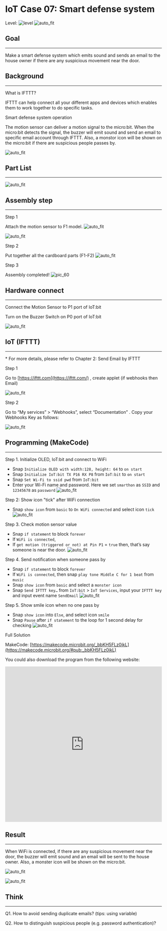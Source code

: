 # IoT Case 07: Smart defense system

Level: ![level](images/level3.png)
![auto_fit](images/Case7/case-07.png)<P>

## Goal
<HR>

Make a smart defense system which emits sound and sends an email to the house owner if there are any suspicious movement near the door.<BR><P>

## Background
<HR>

<span id="subtitle">What is IFTTT?</span><BR><P>
IFTTT can help connect all your different apps and devices which enables them to work together to do specific tasks.<BR><P>
<span id="subtitle">Smart defense system operation</span><BR><P>
The motion sensor can deliver a motion signal to the micro:bit. When the micro:bit detects the signal, the buzzer will emit sound and send an email to specific email account through IFTTT. Also, a monstor icon will be shown on the micro:bit if there are suspicious people passes by.<BR><P>
![auto_fit](images/Case7/Concept-diagram-Case7.png)<P>

## Part List
<HR>

![auto_fit](images/Case7/Case7_parts.png)<P>

## Assembly step 
<HR>

<span id="subtitle">Step 1</span><BR><P>
Attach the motion sensor to F1 model.
![auto_fit](images/Case7/Case7_ass1.png)<P>
![auto_fit](images/Case7/Case7_ass2.png)<P>
<span id="subtitle">Step 2</span><BR><P>
Put together all the cardboard parts (F1-F2)
![auto_fit](images/Case7/Case7_ass3.png)<P>
<span id="subtitle">Step 3</span><BR><P>
Assembly completed!
![pic_60](images/Case7/Case7_ass4.png)<P>


## Hardware connect
<HR>

Connect the Motion Sensor to P1 port of IoT:bit<BR><P>
Turn on the Buzzer Switch on P0 port of IoT:bit<BR><P>
![auto_fit](images/Case7/Case7_hardware.png)<P>

## IoT (IFTTT)
<HR>

<span id="remarks">* For more details, please refer to Chapter 2: Send Email by IFTTT </span><BR><P>

<span id="subtitle">Step 1</span><BR><P>
Go to [https://ifttt.com](https://ifttt.com/) , create applet (if webhooks then Email)<BR><P>
![auto_fit](images/Case7/Case7_iot1.png)<P>


<span id="subtitle">Step 2</span><BR><P>
Go to “My services” > “Webhooks”, select “Documentation” . Copy your Webhooks Key as follows:<BR><P>
![auto_fit](images/Case7/Case7_iot2.png)<P>

## Programming (MakeCode)
<HR>

<span id="subtitle">Step 1. Initialize OLED, IoT:bit and connect to WiFi</span><BR><P>
* Snap `Initialize OLED with width:128, height: 64` to `on start`
* Snap `Initialize IoT:bit TX P16 RX P8` from `IoT:bit` to `on start`
* Snap `Set Wi-Fi to ssid pwd` from `IoT:bit`
* Enter your Wi-Fi name and password. Here we set `smarthon` as `SSID` and `12345678` as `password`
![auto_fit](images/Case7/Case7_p1.png)<P>

<span id="subtitle">Step 2: Show icon "tick" after WiFi connection</span><BR><P>
* Snap `show icon` from `basic` to `On WiFi connected` and select icon `tick`
![auto_fit](images/Case7/Case7_p2.png)<P>

<span id="subtitle">Step 3. Check motion sensor value</span><BR><P>
* Snap `if statement` to block `forever`
* If `WiFi is connected`,
* If `get motion (triggered or not) at Pin P1` = `true` then, that’s say someone is near the door.
![auto_fit](images/Case7/Case7_p3.png)<P>
 
<span id="subtitle">Step 4. Send notification when someone pass by </span><BR><P>
* Snap `if statement` to block `forever`
* If `WiFi is connected`, then snap `play tone Middle C for 1 beat` from `music`
* Snap `show icon` from `basic` and select a `monster icon`
* Snap `Send IFTTT key…` from `IoT:bit` > `IoT Services`, input your `IFTTT key` and input event name `SendEmail`
![auto_fit](images/Case7/Case7_p4.png)<P>

<span id="subtitle">Step 5. Show smile icon when no one pass by </span><BR><P>
* Snap `show icon` into `Else`, and select icon `smile` 
* Snap `Pause` after `if statement` to the loop for 1 second delay for checking
![auto_fit](images/Case7/Case7_p5.png)<P>

<span id="subtitle">Full Solution<BR><P>
MakeCode: [https://makecode.microbit.org/_bbKH5FLz0ikL](https://makecode.microbit.org/#pub:_bbKH5FLz0ikL)<BR><P>
You could also download the program from the following website:<BR>
<iframe src="https://makecode.microbit.org/#pub:_bbKH5FLz0ikL" width="100%" height="500" frameborder="0"></iframe>


## Result 
<HR>

When WiFi is connected, if there are any suspicious movement near the door, the buzzer will emit sound and an email will be sent to the house owner. Also, a monster icon will be shown on the micro:bit.<BR><P>
![auto_fit](images/Case7/Case7_result1.png)

![auto_fit](images/Case7/Case7_result2.gif)


## Think
<HR>

Q1. How to avoid sending duplicate emails? (tips: using variable)<BR><P>
Q2. How to distinguish suspicious people (e.g. password authentication)?<BR><P>

